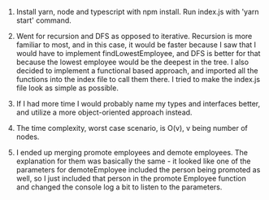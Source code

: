 1. Install yarn, node and typescript with npm install. Run index.js with 'yarn start' command.

2. Went for recursion and DFS as opposed to iterative. Recursion is more familiar to most, and in this case, it would be faster
because I saw that I would have to implement findLowestEmployee, and DFS is better for that because the lowest employee would be the deepest in the tree. I also decided to implement a functional based approach, and imported all the functions into the index file to call them there. I tried to make the index.js file look as simple as possible.

3. If I had more time I would probably name my types and interfaces better, and utilize a more object-oriented approach instead.

4. The time complexity, worst case scenario, is O(v), v being number of nodes.

5. I ended up merging promote employees and demote employees. The explanation for them was basically the same - it looked like one of the parameters for demoteEmployee included the person being promoted as well, so I just included that person in the promote Employee function and changed the console log a bit to listen to the parameters.